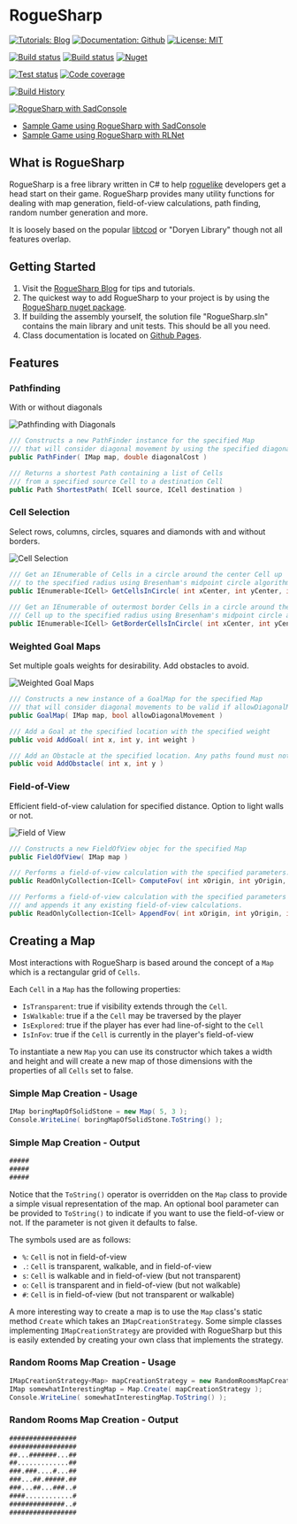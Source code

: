 # RogueSharp #

[![Tutorials: Blog](https://img.shields.io/badge/tutorials-blog-blue.svg)](https://roguesharp.wordpress.com/ )
[![Documentation: Github](https://img.shields.io/badge/docs-github-blue.svg)](https://faronbracy.github.io/RogueSharp/RogueSharp/index.htm)
[![License: MIT](https://img.shields.io/badge/license-MIT-blue.svg)](https://raw.githubusercontent.com/FaronBracy/RogueSharp/master/LICENSE.txt)

[![Build status](https://dreamersdesign.visualstudio.com/RogueSharp/_apis/build/status/RogueSharp%20Continuous)](https://dreamersdesign.visualstudio.com/RogueSharp/_build/latest?definitionId=1)
[![Build status](https://ci.appveyor.com/api/projects/status/mx09mla59wsgrkkj?svg=true)](https://ci.appveyor.com/project/FaronBracy/roguesharp-20n28)
[![Nuget](https://buildstats.info/nuget/roguesharp)](https://www.nuget.org/packages/RogueSharp)

[![Test status](https://img.shields.io/azure-devops/tests/dreamersdesign/RogueSharp/1.svg)](https://dreamersdesign.visualstudio.com/RogueSharp/_build/latest?definitionId=1)
[![Code coverage](https://img.shields.io/azure-devops/coverage/dreamersdesign/RogueSharp/1.svg)](https://dreamersdesign.visualstudio.com/RogueSharp/_build/latest?definitionId=1)

[![Build History](https://buildstats.info/appveyor/chart/FaronBracy/roguesharp-20n28)](https://ci.appveyor.com/project/FaronBracy/roguesharp-20n28/history)

[![RogueSharp with SadConsole](images/Index/sadconsoleport.png)](https://github.com/FaronBracy/RogueSharpSadConsoleSamples)

- [Sample Game using RogueSharp with SadConsole](https://github.com/FaronBracy/RogueSharpSadConsoleSamples)
- [Sample Game using RogueSharp with RLNet](https://github.com/FaronBracy/RogueSharpRLNetSamples)

## What is RogueSharp ##

RogueSharp is a free library written in C# to help [roguelike](http://en.wikipedia.org/wiki/Roguelike "roguelike") developers get a head start on their game. RogueSharp provides many utility functions for dealing with map generation, field-of-view calculations, path finding, random number generation and more.

It is loosely based on the popular [libtcod](https://github.com/libtcod/libtcod "libtcod") or "Doryen Library" though not all features overlap.

## Getting Started ##

1. Visit the [RogueSharp Blog](https://roguesharp.wordpress.com/ "RogueSharp Blog") for tips and tutorials.
2. The quickest way to add RogueSharp to your project is by using the [RogueSharp nuget package](https://www.nuget.org/packages/RogueSharp "RogueSharp nuget package").
3. If building the assembly yourself, the solution file "RogueSharp.sln" contains the main library and unit tests. This should be all you need.
4. Class documentation is located on [Github Pages](https://faronbracy.github.io/RogueSharp "RogueSharp class documentation").

## Features ##

### Pathfinding ###

With or without diagonals

![Pathfinding with Diagonals](images/Index/diagonalpathfinder.gif)

```cs
/// Constructs a new PathFinder instance for the specified Map
/// that will consider diagonal movement by using the specified diagonalCost
public PathFinder( IMap map, double diagonalCost )

/// Returns a shortest Path containing a list of Cells
/// from a specified source Cell to a destination Cell
public Path ShortestPath( ICell source, ICell destination )
```

### Cell Selection ###

Select rows, columns, circles, squares and diamonds with and without borders.

![Cell Selection](images/Index/selection.gif)

```cs
/// Get an IEnumerable of Cells in a circle around the center Cell up
/// to the specified radius using Bresenham's midpoint circle algorithm
public IEnumerable<ICell> GetCellsInCircle( int xCenter, int yCenter, int radius )
  
/// Get an IEnumerable of outermost border Cells in a circle around the center
/// Cell up to the specified radius using Bresenham's midpoint circle algorithm
public IEnumerable<ICell> GetBorderCellsInCircle( int xCenter, int yCenter, int radius )
```

### Weighted Goal Maps ###

Set multiple goals weights for desirability. Add obstacles to avoid.

![Weighted Goal Maps](images/Index/diagonalgoalmap.gif)

```cs
/// Constructs a new instance of a GoalMap for the specified Map
/// that will consider diagonal movements to be valid if allowDiagonalMovement is set to true.
public GoalMap( IMap map, bool allowDiagonalMovement )

/// Add a Goal at the specified location with the specified weight
public void AddGoal( int x, int y, int weight )

/// Add an Obstacle at the specified location. Any paths found must not go through Obstacles
public void AddObstacle( int x, int y )
```

### Field-of-View ###

Efficient field-of-view calulation for specified distance. Option to light walls or not.

![Field of View](images/Index/circularfieldofview.gif)

```cs
/// Constructs a new FieldOfView objec for the specified Map
public FieldOfView( IMap map )

/// Performs a field-of-view calculation with the specified parameters.
public ReadOnlyCollection<ICell> ComputeFov( int xOrigin, int yOrigin, int radius, bool lightWalls )

/// Performs a field-of-view calculation with the specified parameters
/// and appends it any existing field-of-view calculations.
public ReadOnlyCollection<ICell> AppendFov( int xOrigin, int yOrigin, int radius, bool lightWalls )
```

## Creating a Map ##

Most interactions with RogueSharp is based around the concept of a `Map` which is a rectangular grid of `Cells`.

Each `Cell` in a `Map` has the following properties:

- `IsTransparent`: true if visibility extends through the `Cell`.
- `IsWalkable`: true if a the `Cell` may be traversed by the player
- `IsExplored`: true if the player has ever had line-of-sight to the `Cell`
- `IsInFov`: true if the `Cell` is currently in the player's field-of-view

To instantiate a new `Map` you can use its constructor which takes a width and height and will create a new map of those dimensions with the properties of all `Cells` set to false.

### Simple Map Creation - Usage ###

```cs
IMap boringMapOfSolidStone = new Map( 5, 3 );
Console.WriteLine( boringMapOfSolidStone.ToString() );
```

### Simple Map Creation - Output ###

```txt
#####
#####
#####
```

Notice that the `ToString()` operator is overridden on the `Map` class to provide a simple visual representation of the map. An optional bool parameter can be provided to `ToString()` to indicate if you want to use the field-of-view or not. If the parameter is not given it defaults to false.

The symbols used are as follows:

- `%`: `Cell` is not in field-of-view
- `.`: `Cell` is transparent, walkable, and in field-of-view
- `s`: `Cell` is walkable and in field-of-view (but not transparent)
- `o`: `Cell` is transparent and in field-of-view (but not walkable)
- `#`: `Cell` is in field-of-view (but not transparent or walkable)

A more interesting way to create a map is to use the `Map` class's static method `Create` which takes an `IMapCreationStrategy`. Some simple classes implementing `IMapCreationStrategy` are provided with RogueSharp but this is easily extended by creating your own class that implements the strategy.

### Random Rooms Map Creation - Usage ###

```cs
IMapCreationStrategy<Map> mapCreationStrategy = new RandomRoomsMapCreationStrategy<Map>( 17, 10, 30, 5, 3 )
IMap somewhatInterestingMap = Map.Create( mapCreationStrategy );
Console.WriteLine( somewhatInterestingMap.ToString() );
```

### Random Rooms Map Creation - Output ###

```txt
#################
#################
##...#######...##
##.............##
###.###....#...##
###...##.#####.##
###...##...###..#
####............#
##############..#
#################
```
